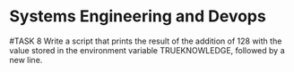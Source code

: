 # Systems Engineering and Devops
#TASK 8
Write a script that prints the result of the addition of 128 with the value stored in the environment variable TRUEKNOWLEDGE, followed by a new line.

